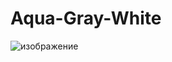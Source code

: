 # Aqua-Gray-White
![изображение](https://github.com/DiscordThemeTeam/Aqua-Gray-White/assets/167034542/f3cf1a66-05d7-473b-8661-78b17a947167)
